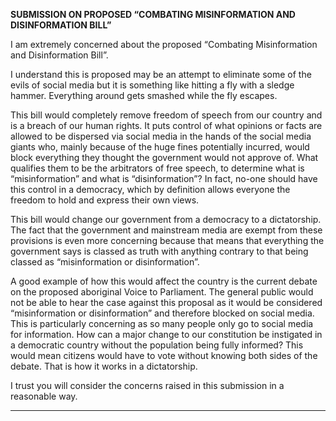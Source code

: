 **SUBMISSION ON PROPOSED “COMBATING MISINFORMATION AND DISINFORMATION BILL”**

I am extremely concerned about the proposed “Combating Misinformation and Disinformation Bill”.

I understand this is proposed may be an attempt to eliminate some of the evils of social media but it
is something like hitting a fly with a sledge hammer. Everything around gets smashed while the fly
escapes.

This bill would completely remove freedom of speech from our country and is a breach of our human
rights. It puts control of what opinions or facts are allowed to be dispersed via social media in the
hands of the social media giants who, mainly because of the huge fines potentially incurred, would
block everything they thought the government would not approve of. What qualifies them to be the
arbitrators of free speech, to determine what is “misinformation” and what is “disinformation”? In
fact, no-one should have this control in a democracy, which by definition allows everyone the freedom
to hold and express their own views.

This bill would change our government from a democracy to a dictatorship. The fact that the
government and mainstream media are exempt from these provisions is even more concerning
because that means that everything the government says is classed as truth with anything contrary to
that being classed as “misinformation or disinformation”.

A good example of how this would affect the country is the current debate on the proposed aboriginal
Voice to Parliament. The general public would not be able to hear the case against this proposal as it
would be considered “misinformation or disinformation” and therefore blocked on social media. This
is particularly concerning as so many people only go to social media for information. How can a major
change to our constitution be instigated in a democratic country without the population being fully
informed? This would mean citizens would have to vote without knowing both sides of the debate.
That is how it works in a dictatorship.

I trust you will consider the concerns raised in this submission in a reasonable way.


-----

